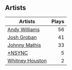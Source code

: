 ## Artists
Artists | Plays 
----- | -----: 
[Andy Williams](/artists/andy-williams-16425) | 56
[Josh Groban](/artists/josh-groban-58260) | 41
[Johnny Mathis](/artists/johnny-mathis-14581) | 33
[*NSYNC](/artists/nsync-31882) | 5
[Whitney Houston](/artists/whitney-houston-87166) | 2

